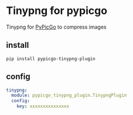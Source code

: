 # Tinypng for pypicgo

Tinypng for [PyPicGo](https://github.com/AnsGoo/PyPicGo) to compress images

## install

```shell
pip install pypicgo-tinypng-plugin
```

## config

```yaml
tinypng:
  module: pypicgo_tinypng_plugin.TinypngPlugin
  config:
    key: xxxxxxxxxxxxxxx
```